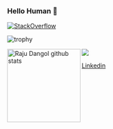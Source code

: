 ### Hello Human 👋
[![StackOverflow](https://stackoverflow-badge.vercel.app/?userID=8362191)](https://stackoverflow.com/users/8362191/raju-dangol)

![trophy](https://github-profile-trophy.vercel.app/?username=RajuDangol45&theme=onedark)
<div>
  <img height="170" align="left" src="https://github-readme-stats.vercel.app/api?username=RajuDangol45&show_icons=true&theme=radical" alt="Raju Dangol github stats" />
  <img src="https://github-readme-stats.vercel.app/api/top-langs/?username=RajuDangol45&layout=compact" />
</div>


[Linkedin](https://www.linkedin.com/in/raju-dangol-121435141/)

<!--
**RajuDangol45/RajuDangol45** is a ✨ _special_ ✨ repository because its `README.md` (this file) appears on your GitHub profile.

Here are some ideas to get you started:

- 🔭 I’m currently working on ...
- 🌱 I’m currently learning ...
- 👯 I’m looking to collaborate on ...
- 🤔 I’m looking for help with ...
- 💬 Ask me about ...
- 📫 How to reach me: ...
- 😄 Pronouns: ...
- ⚡ Fun fact: ...
-->
